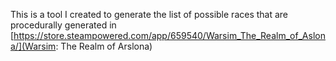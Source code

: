 This is a tool I created to generate the list of possible races that are procedurally generated in [https://store.steampowered.com/app/659540/Warsim_The_Realm_of_Aslona/](Warsim: The Realm of Arslona)
